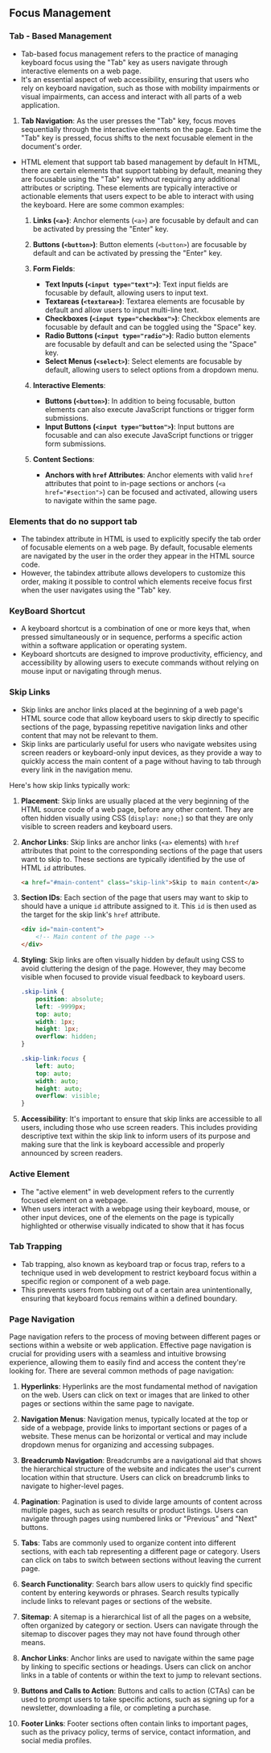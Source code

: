 ## Focus Management
### Tab - Based Management
- Tab-based focus management refers to the practice of managing keyboard focus using the "Tab" key as users navigate through interactive elements on a web page. 
- It's an essential aspect of web accessibility, ensuring that users who rely on keyboard navigation, such as those with mobility impairments or visual impairments, can access and interact with all parts of a web application.

1. **Tab Navigation**: As the user presses the "Tab" key, focus moves sequentially through the interactive elements on the page. Each time the "Tab" key is pressed, focus shifts to the next focusable element in the document's order.

- HTML element that support tab based management by default 
In HTML, there are certain elements that support tabbing by default, meaning they are focusable using the "Tab" key without requiring any additional attributes or scripting. These elements are typically interactive or actionable elements that users expect to be able to interact with using the keyboard. Here are some common examples:

    1. **Links (`<a>`)**: Anchor elements (`<a>`) are focusable by default and can be activated by pressing the "Enter" key.

    2. **Buttons (`<button>`)**: Button elements (`<button>`) are focusable by default and can be activated by pressing the "Enter" key.

    3. **Form Fields**:
        - **Text Inputs (`<input type="text">`)**: Text input fields are focusable by default, allowing users to input text.
        - **Textareas (`<textarea>`)**: Textarea elements are focusable by default and allow users to input multi-line text.
        - **Checkboxes (`<input type="checkbox">`)**: Checkbox elements are focusable by default and can be toggled using the "Space" key.
        - **Radio Buttons (`<input type="radio">`)**: Radio button elements are focusable by default and can be selected using the "Space" key.
        - **Select Menus (`<select>`)**: Select elements are focusable by default, allowing users to select options from a dropdown menu.

    4. **Interactive Elements**:
        - **Buttons (`<button>`)**: In addition to being focusable, button elements can also execute JavaScript functions or trigger form submissions.
        - **Input Buttons (`<input type="button">`)**: Input buttons are focusable and can also execute JavaScript functions or trigger form submissions.

    5. **Content Sections**:
        - **Anchors with `href` Attributes**: Anchor elements with valid `href` attributes that point to in-page sections or anchors (`<a href="#section">`) can be focused and activated, allowing users to navigate within the same page.

### Elements that do no support tab 
- The tabindex attribute in HTML is used to explicitly specify the tab order of focusable elements on a web page. By default, focusable elements are navigated by the user in the order they appear in the HTML source code. 
- However, the tabindex attribute allows developers to customize this order, making it possible to control which elements receive focus first when the user navigates using the "Tab" key.

### KeyBoard Shortcut
- A keyboard shortcut is a combination of one or more keys that, when pressed simultaneously or in sequence, performs a specific action within a software application or operating system. 
- Keyboard shortcuts are designed to improve productivity, efficiency, and accessibility by allowing users to execute commands without relying on mouse input or navigating through menus.


### Skip Links 
- Skip links are anchor links placed at the beginning of a web page's HTML source code that allow keyboard users to skip directly to specific sections of the page, bypassing repetitive navigation links and other content that may not be relevant to them. 
- Skip links are particularly useful for users who navigate websites using screen readers or keyboard-only input devices, as they provide a way to quickly access the main content of a page without having to tab through every link in the navigation menu.

Here's how skip links typically work:

1. **Placement**: Skip links are usually placed at the very beginning of the HTML source code of a web page, before any other content. They are often hidden visually using CSS (`display: none;`) so that they are only visible to screen readers and keyboard users.

2. **Anchor Links**: Skip links are anchor links (`<a>` elements) with `href` attributes that point to the corresponding sections of the page that users want to skip to. These sections are typically identified by the use of HTML `id` attributes.

   ```html
   <a href="#main-content" class="skip-link">Skip to main content</a>
   ```

3. **Section IDs**: Each section of the page that users may want to skip to should have a unique `id` attribute assigned to it. This `id` is then used as the target for the skip link's `href` attribute.

   ```html
   <div id="main-content">
       <!-- Main content of the page -->
   </div>
   ```

4. **Styling**: Skip links are often visually hidden by default using CSS to avoid cluttering the design of the page. However, they may become visible when focused to provide visual feedback to keyboard users.

   ```css
   .skip-link {
       position: absolute;
       left: -9999px;
       top: auto;
       width: 1px;
       height: 1px;
       overflow: hidden;
   }

   .skip-link:focus {
       left: auto;
       top: auto;
       width: auto;
       height: auto;
       overflow: visible;
   }
   ```
5. **Accessibility**: It's important to ensure that skip links are accessible to all users, including those who use screen readers. This includes providing descriptive text within the skip link to inform users of its purpose and making sure that the link is keyboard accessible and properly announced by screen readers.

### Active Element 
- The "active element" in web development refers to the currently focused element on a webpage.
-  When users interact with a webpage using their keyboard, mouse, or other input devices, one of the elements on the page is typically highlighted or otherwise visually indicated to show that it has focus

### Tab Trapping 
- Tab trapping, also known as keyboard trap or focus trap, refers to a technique used in web development to restrict keyboard focus within a specific region or component of a web page. 
- This prevents users from tabbing out of a certain area unintentionally, ensuring that keyboard focus remains within a defined boundary.


### Page Navigation 
Page navigation refers to the process of moving between different pages or sections within a website or web application. Effective page navigation is crucial for providing users with a seamless and intuitive browsing experience, allowing them to easily find and access the content they're looking for. There are several common methods of page navigation:

1. **Hyperlinks**: Hyperlinks are the most fundamental method of navigation on the web. Users can click on text or images that are linked to other pages or sections within the same page to navigate.

2. **Navigation Menus**: Navigation menus, typically located at the top or side of a webpage, provide links to important sections or pages of a website. These menus can be horizontal or vertical and may include dropdown menus for organizing and accessing subpages.

3. **Breadcrumb Navigation**: Breadcrumbs are a navigational aid that shows the hierarchical structure of the website and indicates the user's current location within that structure. Users can click on breadcrumb links to navigate to higher-level pages.

4. **Pagination**: Pagination is used to divide large amounts of content across multiple pages, such as search results or product listings. Users can navigate through pages using numbered links or "Previous" and "Next" buttons.

5. **Tabs**: Tabs are commonly used to organize content into different sections, with each tab representing a different page or category. Users can click on tabs to switch between sections without leaving the current page.

6. **Search Functionality**: Search bars allow users to quickly find specific content by entering keywords or phrases. Search results typically include links to relevant pages or sections of the website.

7. **Sitemap**: A sitemap is a hierarchical list of all the pages on a website, often organized by category or section. Users can navigate through the sitemap to discover pages they may not have found through other means.

8. **Anchor Links**: Anchor links are used to navigate within the same page by linking to specific sections or headings. Users can click on anchor links in a table of contents or within the text to jump to relevant sections.

9. **Buttons and Calls to Action**: Buttons and calls to action (CTAs) can be used to prompt users to take specific actions, such as signing up for a newsletter, downloading a file, or completing a purchase.

10. **Footer Links**: Footer sections often contain links to important pages, such as the privacy policy, terms of service, contact information, and social media profiles.
